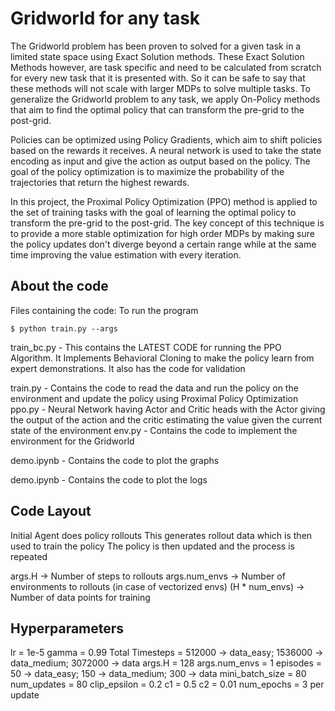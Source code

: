 # Gridworld for any task

The Gridworld problem has been proven to solved for a given task in a limited state space using Exact Solution methods. These Exact Solution Methods however, are task specific and need to be calculated from scratch for every new task that it is presented with. So it can be safe to say that these methods will not scale with larger MDPs to solve multiple tasks. To generalize the Gridworld problem to any task, we apply On-Policy methods that aim to find the optimal policy that can transform the pre-grid to the post-grid.

Policies can be optimized using Policy Gradients, which aim to shift policies based on the rewards it receives. A neural network is used to take the state encoding as input and give the action as output based on the policy. The goal of the policy optimization is to maximize the probability of the trajectories that return the highest rewards.

In this project, the Proximal Policy Optimization (PPO) method is applied to the set of training tasks with the goal of learning the optimal policy to transform the pre-grid to the post-grid. The key concept of this technique is to provide a more stable optimization for high order MDPs by making sure the policy updates don't diverge beyond a certain range while at the same time improving the value estimation with every iteration.

## About the code

Files containing the code:
To run the program
```
$ python train.py --args
```

train_bc.py - This contains the LATEST CODE for running the PPO Algorithm.  It Implements Behavioral Cloning to make the policy learn from expert demonstrations. It also has the code for validation

train.py - Contains the code to read the data and run the policy on the environment and update the policy using Proximal Policy Optimization
ppo.py - Neural Network having Actor and Critic heads with the Actor giving the output of the action and the critic estimating the value given the current state of the environment
env.py - Contains the code to implement the environment for the Gridworld

demo.ipynb - Contains the code to plot the graphs



demo.ipynb - Contains the code to plot the logs

## Code Layout

Initial Agent does policy rollouts
This generates rollout data which is then used to train the policy
The policy is then updated and the process is repeated

args.H -> Number of steps to rollouts
args.num_envs -> Number of environments to rollouts (in case of vectorized envs)
(H * num_envs) -> Number of data points for training

## Hyperparameters

lr = 1e-5
gamma = 0.99
Total Timesteps = 512000 -> data_easy; 1536000 -> data_medium; 3072000 -> data
args.H = 128
args.num_envs = 1
episodes = 50 -> data_easy; 150 -> data_medium; 300 -> data
mini_batch_size = 80 
num_updates = 80
clip_epsilon = 0.2
c1 = 0.5
c2 = 0.01
num_epochs = 3 per update